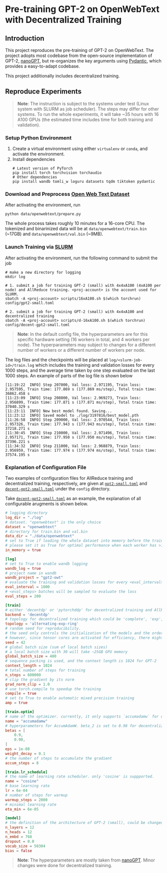 # Pre-training GPT-2 on OpenWebText with Decentralized Training

## Introduction

This project reproduces the pre-training of GPT-2 on OpenWebText. The project adopts most codebase from the open-source implementation of GPT-2, [nanoGPT](https://github.com/karpathy/nanoGPT), but re-organizes the key arguments using [Pydantic](https://docs.pydantic.dev/latest/), which provides a easy-to-adapt codebase.

This project additionally includes decentralized training.

## Reproduce Experiments

> **Note**: The instruction is subject to the systems under test (Linux system with SLURM as job scheduler). The steps may differ for other systems. To run the whole experiments, it will take ~35 hours with 16 A100 GPUs (the estimated time includes time for both training and validation).

### Setup Python Environment

1. Create a virtual environment using either `virtualenv` or `conda`, and activate the environment.
2. Install dependencies
    ```shell
    # Latest version of PyTorch
    pip install torch torchvision torchaudio
    # Other dependencies
    pip install wandb tomli_w loguru datasets tqdm tiktoken pydantic
    ```

### Download and Preprocess [Open Web Text Dataset](https://huggingface.co/datasets/Skylion007/openwebtext)

After activating the environment, run
```shell
python data/openwebtext/prepare.py
```

The whole process takes roughly 10 minutes for a 16-core CPU. The tokenized and binarinized data will be at `data/openwebtext/train.bin` (~17GB) and `data/openwebtext/val.bin` (~9MB).


### Launch Training via [SLURM](https://slurm.schedmd.com/documentation.html)

After activating the environment, run the following command to submit the job
```shell
# make a new directory for logging
mkdir log

# 1. submit a job for training GPT-2 (small) with 4x4xA100 (4xA100 per node) and AllReduce training. <proj-account> is the account used for SLURM.
sbatch -A <proj-account> scripts/16xA100.sh $(which torchrun) config/gpt2-small.toml

# 2. submit a job for training GPT-2 (small) with 4x4xA100 and decentralized training
sbatch -A <proj-account> scripts/d-16xA100.sh $(which torchrun) config/decent-gpt2-small.toml
```

> **Note**: In the default config file, the hyperparameters are for this specific hardware setting (16 workers in total, and 4 workers per node). The hyperparameters may subject to changes for a different number of workers or a different number of workers per node.

The log files and the checkpoints will be placed at `log/<slurm-job-id>/train.log` which includes the training and validation losses for every 1000 steps, and the average time taken by one step evaluated on the last 1000 steps. An example of parts of the log file is shown below
```
[11:19:22  INFO] Step 207000, Val loss: 2.971195, Train loss: 2.957595, Train time: 177.869 s (177.869 ms/step), Total train time: 36862.458 s
[11:23:09  INFO] Step 208000, Val loss: 2.969273, Train loss: 2.956899, Train time: 177.871 s (177.871 ms/step), Total train time: 37040.329 s
[11:23:11  INFO] New best model found. Saving...
[11:23:12  INFO] Saved model to ./log/3197816/best_model.pth
[11:26:58  INFO] Step 209000, Val loss: 2.970544, Train loss: 2.957326, Train time: 177.943 s (177.943 ms/step), Total train time: 37218.271 s
[11:30:45  INFO] Step 210000, Val loss: 2.971496, Train loss: 2.957171, Train time: 177.950 s (177.950 ms/step), Total train time: 37396.221 s
[11:34:32  INFO] Step 211000, Val loss: 2.968879, Train loss: 2.956959, Train time: 177.974 s (177.974 ms/step), Total train time: 37574.195 s
```

### Explanation of Configuration File

Two examples of configuration files for AllReduce training and decentralized training, respectively, are given at [`gpt2-small.toml`](./config/gpt2-small.toml) and [`decent-gpt2-small.toml`](./config/decent-gpt2-small.toml) under the `config` directory.

Take [`decent-gpt2-small.toml`](./config/decent-gpt2-small.toml) as an example, the explanation of all configurable arugments is shown below.

```toml
# logging directory
log_dir = "./log"
# dataset. "openwebtext" is the only choice
dataset = "openwebtext"
# directory for train.bin and val.bin
data_dir = "./data/openwebtext"
# set to True if loading the whole dataset into memory before the training.
# please set it as True for optimal performance when each worker has >18GB memory.
in_memory = true

[log]
# set to True to enable wandb logging
wandb_log = true
# project name in wandb
wandb_project = "gpt2-owt"
# evaluate the training and validation losses for every <eval_interval> steps
eval_interval = 1000
# <eval_steps> batches will be sampled to evaluate the loss
eval_steps = 200

[train]
# either 'decentdp' or 'pytorchddp' for decentralized training and AllReduce training, respectively.
backend = 'decentdp'
# topology for decentralized training which could be 'complete', 'exp', 'ring', or 'alternating-exp-ring'
topology = 'alternating-exp-ring'
# random seed for reproducibility.
# the seed only controls the initialization of the models and the order of training/validation data.
# however, since tensor cores are activated for efficiency, there might be slight differences in the figures for a repeated run.
seed = 42
# global batch size (sum of local batch sizes)
# a local batch size with 30 will take ~25GB GPU memory
global_batch_size = 480
# sequence packing is used, and the context length is 1024 for GPT-2
context_length = 1024
# total number of steps for training
n_steps = 600000
# clip the gradient by its norm
grad_norm_clip = 1.0
# use torch.compile to speedup the training
compile = true
# set to True to enable automatic mixed precision training
amp = true

[train.optim]
# name of the optimizer. currently, it only supports `accumadamw` for decentralized training, and `adamw` for AllReduce training
name = "accumadamw"
# hyperparameters for AccumAdamW. beta_2 is set to 0.98 for decentralized training.
betas = [
    0.9,
    0.98,
]
eps = 1e-08
weight_decay = 0.1
# the number of steps to accumulate the gradient
accum_steps = 8

[train.lr_schedule]
# the name of learning rate scheduler. only 'cosine' is suppported.
name = "cosine"
# base learning rate
lr = 6e-04
# number of steps for warmup
warmup_steps = 2000
# minimal learning rate
eta_min = 6e-05

[model]
# the definition of the architecture of GPT-2 (small), could be changed to larger values for other larger variants of GPT-2.
n_layers = 12
n_heads = 12
n_embd = 768
dropout = 0.0
vocab_size = 50304
bias = false

```

> **Note**: The hyperparameters are mostly taken from [nanoGPT](https://github.com/karpathy/nanoGPT). Minor changes were done for decentralized training.